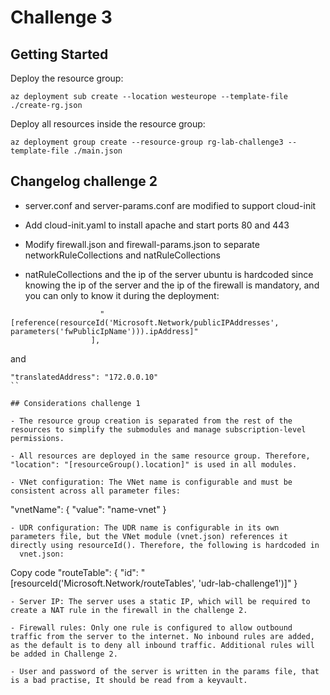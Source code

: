 # Challenge 3

## Getting Started

Deploy the resource group:

```
az deployment sub create --location westeurope --template-file ./create-rg.json
```
Deploy all resources inside the resource group:

```
az deployment group create --resource-group rg-lab-challenge3 --template-file ./main.json
```
## Changelog challenge 2 

- server.conf and server-params.conf are modified to support cloud-init

- Add cloud-init.yaml to install apache and start ports 80 and 443

- Modify firewall.json and firewall-params.json to separate networkRuleCollections and natRuleCollections

- natRuleCollections and the ip of the server ubuntu is hardcoded since knowing the ip of the server and the ip of the firewall is mandatory, and you can only to know it during the deployment:

```
                    "[reference(resourceId('Microsoft.Network/publicIPAddresses', parameters('fwPublicIpName'))).ipAddress]"
                  ],
```

and

```
"translatedAddress": "172.0.0.10"
``

## Considerations challenge 1

- The resource group creation is separated from the rest of the resources to simplify the submodules and manage subscription-level permissions.

- All resources are deployed in the same resource group. Therefore, "location": "[resourceGroup().location]" is used in all modules.

- VNet configuration: The VNet name is configurable and must be consistent across all parameter files:
```
"vnetName": { "value": "name-vnet" }
```
- UDR configuration: The UDR name is configurable in its own parameters file, but the VNet module (vnet.json) references it directly using resourceId(). Therefore, the following is hardcoded in
  vnet.json:
```
Copy code
"routeTable": {
    "id": "[resourceId('Microsoft.Network/routeTables', 'udr-lab-challenge1')]"
}
```
- Server IP: The server uses a static IP, which will be required to create a NAT rule in the firewall in the challenge 2.

- Firewall rules: Only one rule is configured to allow outbound traffic from the server to the internet. No inbound rules are added, as the default is to deny all inbound traffic. Additional rules will be added in Challenge 2.

- User and password of the server is written in the params file, that is a bad practise, It should be read from a keyvault.  

